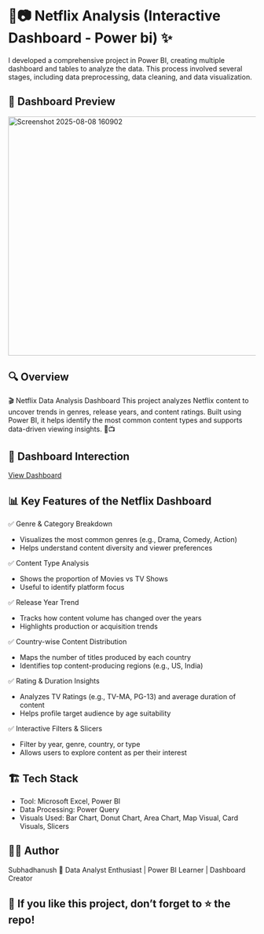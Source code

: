 # 🍿📷 Netflix Analysis (Interactive Dashboard - Power bi) ✨
I developed a comprehensive project in Power BI, creating multiple dashboard and tables to analyze the data. This process involved several stages, including data preprocessing, data cleaning, and data visualization.

## 📸 Dashboard Preview
<img width="869" height="487" alt="Screenshot 2025-08-08 160902" src="https://github.com/user-attachments/assets/895df3fb-277d-42c3-919c-c9ea73ec77ef" />

## 🔍 Overview 
🎬 Netflix Data Analysis Dashboard
This project analyzes Netflix content to uncover trends in genres, release years, and content ratings.
Built using Power BI, it helps identify the most common content types and supports data-driven viewing insights. 🍿📺

## 🎯 Dashboard Interection 
<a href="https://github.com/Subhadhanush-R/Netflix-Analysis-/blob/main/Netflix_Analysis.pbix">View Dashboard</a>

## 📊 Key Features of the Netflix Dashboard
✅ Genre & Category Breakdown
* Visualizes the most common genres (e.g., Drama, Comedy, Action)
* Helps understand content diversity and viewer preferences
  
✅ Content Type Analysis
* Shows the proportion of Movies vs TV Shows
* Useful to identify platform focus
  
✅ Release Year Trend
* Tracks how content volume has changed over the years
* Highlights production or acquisition trends
  
✅ Country-wise Content Distribution
* Maps the number of titles produced by each country
* Identifies top content-producing regions (e.g., US, India)
  
✅ Rating & Duration Insights
* Analyzes TV Ratings (e.g., TV-MA, PG-13) and average duration of content
* Helps profile target audience by age suitability
  
✅ Interactive Filters & Slicers
* Filter by year, genre, country, or type
* Allows users to explore content as per their interest

## 🏗️ Tech Stack
 * Tool: Microsoft Excel, Power BI
 * Data Processing: Power Query
 * Visuals Used: Bar Chart, Donut Chart, Area Chart, Map Visual, Card Visuals, Slicers

## 👨‍💻 Author
Subhadhanush 
📌 Data Analyst Enthusiast | Power BI Learner | Dashboard Creator

## 🌟 If you like this project, don’t forget to ⭐ the repo!




